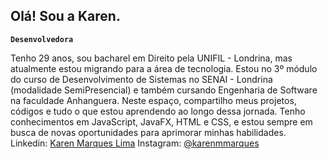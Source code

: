 ## Olá! Sou a Karen.

**`Desenvolvedora`**

Tenho 29 anos, sou bacharel em Direito pela UNIFIL - Londrina, mas atualmente estou migrando para a área de tecnologia. Estou no 3º módulo do curso de Desenvolvimento de Sistemas no SENAI - Londrina (modalidade SemiPresencial) e também cursando Engenharia de Software na faculdade Anhanguera.
Neste espaço, compartilho meus projetos, códigos e tudo o que estou aprendendo ao longo dessa jornada. Tenho conhecimentos em JavaScript, JavaFX, HTML e CSS, e estou sempre em busca de novas oportunidades para aprimorar minhas habilidades. 
Linkedin: [Karen Marques Lima](www.linkedin.com/in/karen-marques-lima)
Instagram: [@karenmmarques](www.instagram.com/karenmmarques?igsh=N2l5YXBjZXY0N3R2&utm_source=qr)









